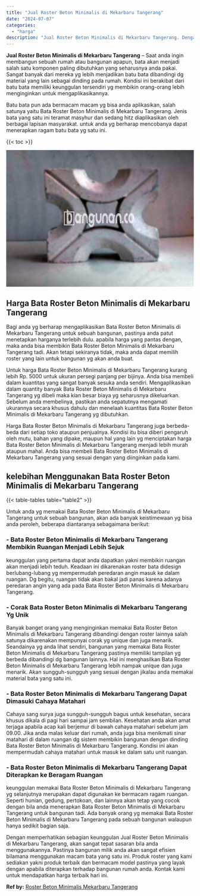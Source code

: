 ```yaml
---
title: "Jual Roster Beton Minimalis di Mekarbaru Tangerang"
date: "2024-07-07"
categories: 
  - "harga"
description: "Jual Roster Beton Minimalis di Mekarbaru Tangerang. Dengan memperhatikan sebagian keunggulan Jual Roster Beton Minimalis di Mekarbaru Tangerang, akan sangat..."
---
```


**Jual Roster Beton Minimalis di Mekarbaru Tangerang** – Saat anda ingin membangun sebuah rumah atau bangunan apapun, bata akan menjadi salah satu komponen paling dibutuhkan yang seharusnya anda pakai. Sangat banyak dari mereka yg lebih menjadikan batu bata dibandingi dg material yang lain sebagai dinding pada rumah. Kondisi ini berakibat dari batu bata memiliki keunggulan tersendiri yg membikin orang-orang lebih menginginkan untuk mengaplikasikannya.

Batu bata pun ada bermacam macam yg bisa anda aplikasikan, salah satunya yaitu Bata Roster Beton Minimalis di Mekarbaru Tangerang. Jenis bata yang satu ini teramat masyhur dan sedang hitz diaplikasikan oleh berbagai lapisan masyarakat. untuk anda yg berharap mencobanya dapat menerapkan ragam batu bata yg satu ini.

{{< toc >}}

![Jual Roster Beton Minimalis di Mekarbaru Tangerang](/images/bata-roster-minimalis-15.png)

## Harga Bata Roster Beton Minimalis di Mekarbaru Tangerang

Bagi anda yg berharap mengaplikasikan Bata Roster Beton Minimalis di Mekarbaru Tangerang untuk sebuah bangunan, pastinya anda patut menetapkan harganya terlebih dulu. apabila harga yang pantas dengan, maka anda bisa membikin Bata Roster Beton Minimalis di Mekarbaru Tangerang tadi. Akan tetapi sekiranya tidak, maka anda dapat memilih roster yang lain untuk bangunan yg akan anda buat.

Untuk harga Bata Roster Beton Minimalis di Mekarbaru Tangerang kurang lebih Rp. 5000 untuk ukuran persegi panjang per bijinya. Anda bisa membeli dalam kuantitas yang sangat banyak sesuka anda sendiri. Mengaplikasikan dalam quantity banyak Bata Roster Beton Minimalis di Mekarbaru Tangerang yg dibeli maka kian besar biaya yg seharusnya dikeluarkan. Sebelum anda membelinya, pastikan anda sepatutnya mengamati ukurannya secara khusus dahulu dan menelaah kuantitas Bata Roster Beton Minimalis di Mekarbaru Tangerang yg dibutuhkan.

Harga Bata Roster Beton Minimalis di Mekarbaru Tangerang juga berbeda-beda dari setiap toko ataupun penjualnya. Kondisi itu bisa diberi pengaruh oleh mutu, bahan yang dipake, maupun hal yang lain yg menciptakan harga Bata Roster Beton Minimalis di Mekarbaru Tangerang menjadi lebih murah ataupun mahal. Anda bisa membeli Bata Roster Beton Minimalis di Mekarbaru Tangerang yang sesuai dengan yang diinginkan pada kami.

## kelebihan Menggunakan Bata Roster Beton Minimalis di Mekarbaru Tangerang

{{< table-tables table="table2" >}}

Untuk anda yg memakai Bata Roster Beton Minimalis di Mekarbaru Tangerang untuk sebuah bangunan, akan ada banyak keistimewaan yg bisa anda peroleh, beberapa diantaranya sebagaimana berikut:

### \- Bata Roster Beton Minimalis di Mekarbaru Tangerang Membikin Ruangan Menjadi Lebih Sejuk

keunggulan yang pertama dapat anda dapatkan yakni membikin ruangan akan menjadi lebih teduh. Keadaan ini dikarenakan roster bata didesign berlubang-lubang yg mempermudah peredaran angin masuk ke dalam ruangan. Dg begitu, ruangan tidak akan bakal jadi panas karena adanya peredaran angin yang ada pada Bata Roster Beton Minimalis di Mekarbaru Tangerang.

### \- Corak Bata Roster Beton Minimalis di Mekarbaru Tangerang Yg Unik

Banyak banget orang yang menginginkan memakai Bata Roster Beton Minimalis di Mekarbaru Tangerang dibandingi dengan roster lainnya salah satunya dikarenakan mempunyai corak yg unique dan juga menarik. Seandainya yg anda lihat sendiri, bangunan yang memakai Bata Roster Beton Minimalis di Mekarbaru Tangerang pastinya memiliki tampilan yg berbeda dibandingi dg bangunan lainnya. Hal ini menghasilkan Bata Roster Beton Minimalis di Mekarbaru Tangerang lebih nampak unique dan juga menarik. Akan sungguh-sungguh yang sesuai dengan jikalau anda memakai material bata yang satu ini.

### \- Bata Roster Beton Minimalis di Mekarbaru Tangerang Dapat Dimasuki Cahaya Matahari

Cahaya sang surya juga sungguh-sungguh bagus untuk kesehatan, secara khusus dikala di pagi hari sampai jam sembilan. Kesehatan anda akan amat terjaga apabila acap kali berjemur di bawah cahaya matahari sebelum jam 09.00. Jika anda malas keluar dari rumah, anda juga bisa menikmati sinar matahari di dalam ruangan dg sistem membikin bangunan dengan dinding Bata Roster Beton Minimalis di Mekarbaru Tangerang. Kondisi ini akan mempermudah cahaya matahari untuk masuk ke dalam satu unit ruangan.

### \- Bata Roster Beton Minimalis di Mekarbaru Tangerang Dapat Diterapkan ke Beragam Ruangan

keunggulan memakai Bata Roster Beton Minimalis di Mekarbaru Tangerang yg selanjutnya merupakan dapat digunakan ke bermacam ragam ruangan. Seperti hunian, gedung, pertokoan, dan lainnya akan tetap yang cocok dengan bila anda menerapkan Bata Roster Beton Minimalis di Mekarbaru Tangerang untuk bangunan tadi. Ada banyak orang yg memakai Bata Roster Beton Minimalis di Mekarbaru Tangerang pada sebuah bangunan walaupun hanya sedikit bagian saja.

Dengan memperhatikan sebagian keunggulan Jual Roster Beton Minimalis di Mekarbaru Tangerang, akan sangat tepat sasaran bila anda menggunakannya. Pastinya bangunan milik anda akan sangat efisien bilamana menggunakan macam bata yang satu ini. Produk roster yang kami sediakan yakni produk terbaik dan bermacam model pastinya yang layak dengan apabila diterapkan terhadap bangunan rumah anda. Kontak kami untuk mendapatkan harga terbaik hari ini.

**Ref by:** [Roster Beton Minimalis Mekarbaru Tangerang](https://id.wikipedia.org/wiki/Roster)
